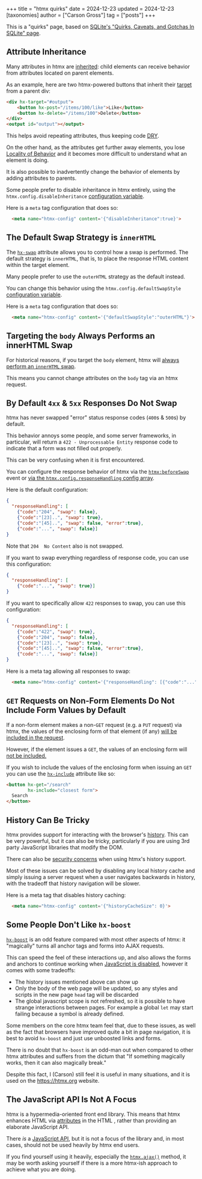 +++
title = "htmx quirks"
date = 2024-12-23
updated = 2024-12-23
[taxonomies]
author = ["Carson Gross"]
tag = ["posts"]
+++

This is a "quirks" page, based on [SQLite's "Quirks, Caveats, and Gotchas In SQLite" page](https://www.sqlite.org/quirks.html).

## Attribute Inheritance

Many attributes in htmx are [inherited](/@docs#inheritance): child elements can receive behavior from attributes located 
on parent elements.

As an example, here are two htmx-powered buttons that inherit their [target](@/attributes/hx-target.md) from a parent 
div:

```html
<div hx-target="#output">
    <button hx-post="/items/100/like">Like</button>
    <button hx-delete="/items/100">Delete</button>
</div>
<output id="output"></output>
```

This helps avoid repeating attributes, thus keeping code [DRY](https://en.wikipedia.org/wiki/Don%27t_repeat_yourself).

On the other hand, as the attributes get further away elements, you lose [Locality of Behavior](@/essays/locality-of-behaviour.md)
and it becomes more difficult to understand what an element is doing.

It is also possible to inadvertently change the behavior of elements by adding attributes to parents.

Some people prefer to disable inheritance in htmx entirely, using the `htmx.config.disableInheritance` 
[configuration variable](/@docs.md#config).  

Here is a `meta` tag configuration that does so:

```html
  <meta name="htmx-config" content='{"disableInheritance":true}'>
```

## The Default Swap Strategy is `innerHTML`

The [`hx-swap`](@/attributes/hx-swap.md) attribute allows you to control how a swap is performed.  The default strategy is
`innerHTML`, that is, to place the response HTML content within the target element.

Many people prefer to use the `outerHTML` strategy as the default instead.

You can change this behavior using the `htmx.config.defaultSwapStyle` 
[configuration variable](/@docs.md#config).

Here is a `meta` tag configuration that does so:

```html
  <meta name="htmx-config" content='{"defaultSwapStyle":"outerHTML"}'>
```

## Targeting the `body` Always Performs an innerHTML Swap

For historical reasons, if you target the `body` element, htmx will
[always perform an `innerHTML` swap](https://github.com/bigskysoftware/htmx/blob/fb78106dc6ef20d3dfa7e54aca20408c4e4336fc/src/htmx.js#L1696).

This means you cannot change attributes on the `body` tag via an htmx request.

## By Default `4xx` & `5xx` Responses Do Not Swap

htmx has never swapped "error" status response codes (`400`s & `500`s) by default.

This behavior annoys some people, and some server frameworks, in particular, will return a `422 - Unprocessable Entity` 
response code to indicate that a form was not filled out properly.  

This can be very confusing when it is first encountered.

You can configure the response behavior of htmx via the [`htmx:beforeSwap`](@/docs.md#modifying_swapping_behavior_with_events) 
event or [via the `htmx.config.responseHandling` config array](https://htmx.org/docs/#response-handling).

Here is the default configuration:

```json
{
  "responseHandling": [
    {"code":"204", "swap": false},
    {"code":"[23]..", "swap": true},
    {"code":"[45]..", "swap": false, "error":true},
    {"code":"...", "swap": false}]
}
```

Note that `204  No Content` also is not swapped.

If you want to swap everything regardless of response code, you can use this configuration:

```json
{
  "responseHandling": [
    {"code":"...", "swap": true}]
}
```

If you want to specifically allow `422` responses to swap, you can use this configuration:

```json
{
  "responseHandling": [
    {"code":"422", "swap": true},
    {"code":"204", "swap": false},
    {"code":"[23]..", "swap": true},
    {"code":"[45]..", "swap": false, "error":true},
    {"code":"...", "swap": false}]
}
```

Here is a meta tag allowing all responses to swap:

```html
  <meta name="htmx-config" content='{"responseHandling": [{"code":"...", "swap": true}]'>
```

## `GET` Requests on Non-Form Elements Do Not Include Form Values by Default

If a non-form element makes a non-`GET` request (e.g. a `PUT` request) via htmx, the values of the enclosing form
of that element (if any) [will be included in the request](@/docs.md#parameters).

However, if the element issues a `GET`, the values of an enclosing form will
[not be included.](https://github.com/bigskysoftware/htmx/blob/fb78106dc6ef20d3dfa7e54aca20408c4e4336fc/src/htmx.js#L3525)

If you wish to include the values of the enclosing form when issuing an `GET` you can use the
[`hx-include`](@/attributes/hx-include.md) attribute like so:

```html
<button hx-get="/search"
        hx-include="closest form">
  Search
</button>
```

## History Can Be Tricky

htmx provides support for interacting with the browser's [history](@/docs.md#history).  This can be very powerful, but it
can also be tricky, particularly if you are using 3rd party JavaScript libraries that modify the DOM.

There can also be [security concerns](@/docs.md#hx-history) when using htmx's history support.

Most of these issues can be solved by disabling any local history cache and simply issuing a server request when a 
user navigates backwards in history, with the tradeoff that history navigation will be slower.

Here is a meta tag that disables history caching:

```html
  <meta name="htmx-config" content='{"historyCacheSize": 0}'>
```

## Some People Don't Like `hx-boost`

[`hx-boost`](@/attributes/hx-boost.md) is an odd feature compared with most other aspects of htmx: it "magically" turns
all anchor tags and forms into AJAX requests.

This can speed the feel of these interactions up, and also allows the forms and anchors to continue working when 
[JavaScript is disabled](https://developer.mozilla.org/en-US/docs/Glossary/Progressive_Enhancement), however it comes 
with some tradeoffs:

* The history issues mentioned above can show up
* Only the body of the web page will be updated, so any styles and scripts in the new page `head` tag will be discarded
* The global javascript scope is not refreshed, so it is possible to have strange interactions between pages.  For example
  a global `let` may start failing because a symbol is already defined.

Some members on the core htmx team feel that, due to these issues, as well as the fact that browsers have improved 
quite a bit in page navigation, it is best to avoid `hx-boost` and just use unboosted links and forms.

There is no doubt that `hx-boost` is an odd-man out when compared to other htmx attributes and suffers from the dictum
that "If something magically works, then it can also magically break."

Despite this fact, I (Carson) still feel it is useful in many situations, and it is used on the <https://htmx.org> 
website.

## The JavaScript API Is Not A Focus

htmx is a hypermedia-oriented front end library.  This means that htmx enhances HTML via 
[attributes](@/reference.md#attributes) in the HTML , rather than providing an elaborate
JavaScript API.

There _is_ a [JavaScript API](@/reference.md#api), but it is not a focus of the library and, in most cases,
should not be used heavily by htmx end users.

If you find yourself using it heavily, especially the [`htmx.ajax()`](@/api.md#ajax) method, it may be
worth asking yourself if there is a more htmx-ish approach to achieve what you are doing.

